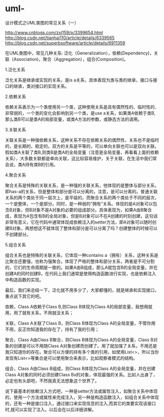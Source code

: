 # uml-
设计模式之UML类图的常见关系（一）

http://www.cnblogs.com/zxj159/p/3399654.html
http://blog.csdn.net/tianhai110/article/details/6339565
http://blog.csdn.net/superbsoftware/article/details/6911359

在UML类图中，常见几种关系: 泛化（Generalization），依赖(Dependency)，关联（Association)，聚合（Aggregation），组合(Composition)。

1.泛化关系

泛化关系是继承或实现的关系，是is a关系，具体表现为类与类的继承，接口与接口的继承，类对接口的实现关系。

 

2.依赖关系

依赖关系表示为一个类使用另一个类，这种使用关系是具有偶然性的、临时性的、非常弱的，一个类的变化会影响到另一个类，是use a关系，如果类A依赖于类B,那么类B可以是类A的局部变量，或类A方法的参数，或静态方法的调用。

 

3.关联关系

关联关系是一种强依赖关系，这种关系不存在依赖关系的偶然性，关系也不是临时的，是长期的，稳定的。双方的关系是平等的，可以单向关联也可以是双向关联。假如类A关联了类B,则类B是类A的全局变量（注意是全局变量，再看看上面的依赖关系），大多数关联都是单向关联，这比较容易维护，关于关联，在生活中我们常会说，类A持有类B的引用。

 

4.聚合关系

聚合关系是特殊的关联关系，是一种强的关联关系，他体现的是整体与部分关系，即has-a的关系，但是整体和部分是可以分离的，注意，是可以分离的。普通关联关系的两个类处于同一层次上，是平级的，而聚合关系的两个类处于不同的层次，一个是整体，一个是部分。同时，是一种弱的“拥有”关系。体现的是A对象可以包含B对象，但B对象不是A对象的必要的组成部分。具体表现为，如果A由B聚合成，表现为A包含有B的全局对象，但是B对象可以不在A创建的时刻创建，这句话非常有意义，它在代码中通常体现成依赖注入的setter方法，即A对象可以随时创建B对象，再想想这不就体现了整体和部分是可以分离了吗？创建整体的时候可以不创建部分。



5.组合关系

组合关系也是特殊的关联关系，它体现一种contains a（拥有）关系，这种关系是比聚合还要强，也称为强聚合。体现了严格的整体和部分关系，两者是不可分割的，它们的生命周期是一致的。如果A由B组成，那么A就包含B的全局变量，并在创建A的同时创建B，在代码上我们通常是使用构造函数进行实现，也是依赖注入中构造函数的实现。

 

最后，我们来总结一下，泛化就不用多少了，大家都懂的，就是继承和实现接口，重点说下其它的吧。

依赖，Class A依赖于Class B,则Class B体现为Class A的局部变量，我想用就用，用了就有关系，不用就没关系；

关联，Class A关联了Class B，则Class B体现为Class A的全局变量，不管你用不用，反正你知道我的存在了，持有了我的引用；

聚合，Class A由Class B聚合，则Class B体现为Class A的全局变量，Class B对象的创建是可以不用随Class A对象创建而创建了。用了就加强了关系，不用还是我只知道你的存在。聚合可以方便的持有多个类的引用，如使用List<>，所以当你发现有List<>等集合是可以使用聚合来表示，比如观察者模式的结构。

组合，Class A由Class B组成，则Class B体现为Class A的全局变量，并在创建Class A对象的同时必须创建Class Bx的对象，体现最强的关系。比如人出身了，必定也有头部吧，不然我真无法想象这个世界了。

说下最基本的依赖注入方式吧，一种是setter方法或属性注入，如聚合关系中体现的，使用一个方法或属性来完成注入，另一种是构造函数注入，如组合关系中体现的，还有一种是接口注入，通过接口来实现信息的注入,而其它的类要实现该接口时,就可以实现了注入。以后会在以后详细讲解。

 

 
